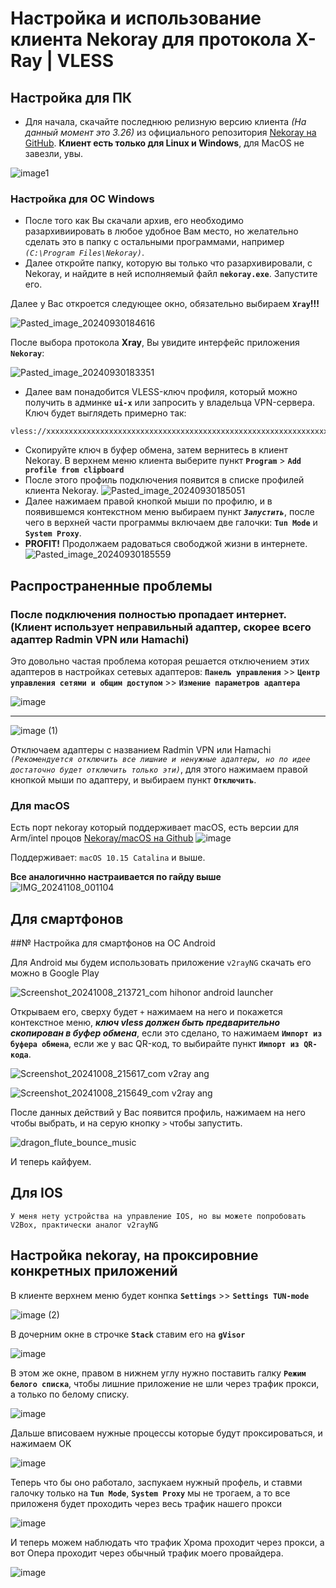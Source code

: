 # Настройка и использование клиента Nekoray для протокола X-Ray | VLESS

## Настройка для ПК
- Для начала, скачайте последнюю релизную версию клиента _(На данный момент это 3.26)_ из официального репозитория [Nekoray на GitHub](https://github.com/MatsuriDayo/nekoray/tags). __Клиент есть только для Linux и Windows__, для MacOS не завезли, увы.

![image1](https://github.com/user-attachments/assets/1654d1e1-aa9c-451f-af59-b9b0efae399b)

### Настройка для ОС Windows

- После того как Вы скачали архив, его необходимо разархивиировать в любое удобное Вам место, но желательно сделать это в папку с остальными программами, например _`(C:\Program Files\Nekoray)`_.
- Далее откройте папку, которую вы только что разархивировали, с Nekoray, и найдите в ней исполняемый файл **`nekoray.exe`**. Запустите его.

Далее у Вас откроется следующее окно, обязательно выбираем **`Xray`!!!**

![Pasted_image_20240930184616](https://github.com/user-attachments/assets/b488c7da-c744-4481-9cb6-4b9f2b0b881b)

После выбора протокола **Xray**, Вы увидите интерфейс приложения **`Nekoray`**:

![Pasted_image_20240930183351](https://github.com/user-attachments/assets/ce53a4b5-25bc-42da-bd4b-f1d7d78f10e0)


- Далее вам понадобится VLESS-ключ профиля, который можно получить в админке **`ui-x`** или запросить у владельца VPN-сервера. Ключ будет выглядеть примерно так:
```
vless://xxxxxxxxxxxxxxxxxxxxxxxxxxxxxxxxxxxxxxxxxxxxxxxxxxxxxxxxxxxxxxxxxxxxxxxxxxxxxxxxxxxxxxxxxxxxxxxx
```

- Скопируйте ключ в буфер обмена, затем вернитесь в клиент Nekoray. В верхнем меню клиента выберите пункт **`Program`** > **`Add profile from clipboard`**
- После этого профиль подключения появится в списке профилей клиента Nekoray.
![Pasted_image_20240930185051](https://github.com/user-attachments/assets/ee8076ec-fdf6-43d8-b277-2053ec0e2697)
- Далее нажимаем правой кнопкой мыши по профилю, и в появившемся контекстном меню выбираем пункт _**`Запустить`**_, после чего в верхней части программы включаем две галочки: **`Tun Mode`** и **`System Proxy`**.
- **PROFIT!** Продолжаем радоваться свободжой жизни в интернете.
![Pasted_image_20240930185559](https://github.com/user-attachments/assets/b68292d8-9b9c-4e7b-92fb-557f4b7cebe7)

## Распространенные проблемы 
### После подключения полностью пропадает интернет. (Клиент использует неправильный адаптер, скорее всего адаптер Radmin VPN или Hamachi)
Это довольно частая проблема которая решается отключением этих адаптеров в настройках сетевых адаптеров:
**`Панель управления`** >> **`Центр управления сетями и общим доступом`** >> **`Измение параметров адаптера`**

![image](https://github.com/user-attachments/assets/9e467ddf-42ca-456f-b4d7-4395a3ce91f6)

---

![image (1)](https://github.com/user-attachments/assets/bf4f4a5f-e87c-4420-a433-e7a4b50e437f)

Отключаем адаптеры с названием Radmin VPN или Hamachi _`(Рекомендуется отключить все лишние и ненужные адаптеры, но по идее достаточно будет отключить только эти)`_, для этого нажимаем правой кнопкой мыши по адаптеру, и выбираем пункт **`Отключить`**.

### Для macOS
Есть порт nekoray который поддерживает macOS, есть версии для Arm/intel процов [Nekoray/macOS на Github](https://github.com/abbasnaqdi/nekoray-macos/releases)
![image](https://github.com/user-attachments/assets/b9b88d8b-88b7-47de-938a-d766ba14fa5e)

Поддерживает: `macOS 10.15 Catalina` и выше.

**Все аналогичнно настраивается по гайду выше**
![IMG_20241108_001104](https://github.com/user-attachments/assets/ec8b2041-9cb6-48f1-92f2-96285ee95c03)


## Для смартфонов

##№ Настройка для смартфонов на ОС Android

Для Android мы будем использовать приложение `v2rayNG` скачать его можно в Google Play

![Screenshot_20241008_213721_com hihonor android launcher](https://github.com/user-attachments/assets/73f7bf0a-c7fb-45e1-b1c8-8e64495d237e)


Открываем его, сверху будет `+` нажимаем на него и покажется контекстное меню, _**ключ vless должен быть предварительно скопирован в буфер обмена**_, если это сделано, то нажимаем **`Импорт из буфера обмена`**, если же у вас QR-код, то выбирайте пункт **`Импорт из QR-кода`**.

![Screenshot_20241008_215617_com v2ray ang](https://github.com/user-attachments/assets/5926540c-313f-432c-b932-74fc1c9e7aab)

![Screenshot_20241008_215649_com v2ray ang](https://github.com/user-attachments/assets/93649689-4967-4e53-9064-4b7ff7e11dbe)


После данных действий у Вас появится профиль, нажимаем на него чтобы выбрать, и на серую кнопку `>` чтобы запустить.

![dragon_flute_bounce_music](https://github.com/user-attachments/assets/29c43ca6-a6e1-4e7d-b597-37f70f0a2c9b)

И теперь кайфуем.

## Для IOS

`У меня нету устройства на управление IOS, но вы можете попробовать V2Box, практически аналог v2rayNG`

## Настройка nekoray, на проксировние конкретных приложений

В клиенте верхнем меню будет конпка **`Settings`** >> **`Settings TUN-mode`**

![image (2)](https://github.com/user-attachments/assets/2c6a6d55-c55d-4bc2-aaee-22d5065430d4)


В дочерним окне в строчке **`Stack`** ставим его на **`gVisor`**

![image](https://github.com/user-attachments/assets/91d68326-9b4c-4f26-9b1d-147cc332f70f)

В этом же окне, правом в нижнем углу нужно поставить галку **`Режим белого списка`**, чтобы лишние приложение не шли через трафик прокси, а только по белому списку.

![image](https://github.com/user-attachments/assets/a9ce0f78-c762-4464-abec-9a1e907721af)

Дальше вписоваем нужные процессы которые будут проксироваться, и нажимаем OK

![image](https://github.com/user-attachments/assets/52ee59ea-21f0-434c-be75-56bc06e0f89f)

Теперь что бы оно работало, заспукаем нужный профель, и ставми галочку только на **`Tun Mode`**, **`System Proxy`** мы не трогаем, а то все приложеня будет проходить через весь трафик нашего прокси

![image](https://github.com/user-attachments/assets/6109a17d-f729-4d9d-92cc-13e30a997bc8)

И теперь можем наблюдать что трафик Хрома проходит через прокси, а вот Опера проходит через обычный трафик моего провайдера.

![image](https://github.com/user-attachments/assets/d2d5da05-7bd9-4106-a040-a9ceb975c14c)
